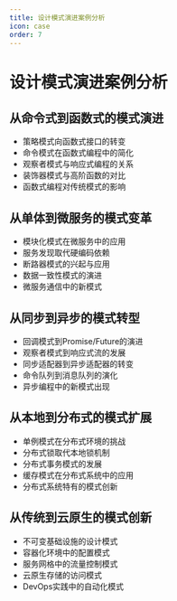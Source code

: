 ```yaml
---
title: 设计模式演进案例分析
icon: case
order: 7
---
```


# 设计模式演进案例分析

## 从命令式到函数式的模式演进

- 策略模式向函数式接口的转变
- 命令模式在函数式编程中的简化
- 观察者模式与响应式编程的关系
- 装饰器模式与高阶函数的对比
- 函数式编程对传统模式的影响

## 从单体到微服务的模式变革

- 模块化模式在微服务中的应用
- 服务发现取代硬编码依赖
- 断路器模式的兴起与应用
- 数据一致性模式的演进
- 微服务通信中的新模式

## 从同步到异步的模式转型

- 回调模式到Promise/Future的演进
- 观察者模式到响应式流的发展
- 同步适配器到异步适配器的转变
- 命令队列到消息队列的演化
- 异步编程中的新模式出现

## 从本地到分布式的模式扩展

- 单例模式在分布式环境的挑战
- 分布式锁取代本地锁机制
- 分布式事务模式的发展
- 缓存模式在分布式系统中的应用
- 分布式系统特有的模式创新

## 从传统到云原生的模式创新

- 不可变基础设施的设计模式
- 容器化环境中的配置模式
- 服务网格中的流量控制模式
- 云原生存储的访问模式
- DevOps实践中的自动化模式
